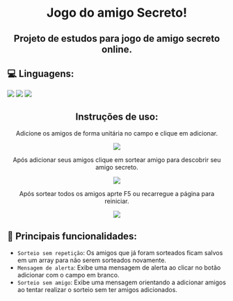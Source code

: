 <h1 align="center">Jogo do amigo Secreto!</h1>
<h2 align="center">Projeto de estudos para jogo de amigo secreto online.</h2>

## 💻 Linguagens:
<div align= "left">
<img src="https://img.shields.io/badge/Dev-javascript-blue?logo=javascript">
<img src="https://img.shields.io/badge/Dev-CSS-green">   
<img src="https://img.shields.io/badge/Dev-HTML-silver">    
</div>

<h2 align="center"> Instruções de uso: </h2>

<p align="center">Adicione os amigos de forma unitária no campo e clique em adicionar.</p>
<div align="center">
<img src="https://github.com/user-attachments/assets/9c3f8a6c-15ff-4252-b6a0-9087cf840e60">
</div>

<p align="center">Após adicionar seus amigos clique em sortear amigo para descobrir seu amigo secreto.</p>
<div align="center">
<img src="https://github.com/user-attachments/assets/497a0c8d-8d50-408a-a008-97b65eb5c883">
</div>

<p align="center">Após sortear todos os amigos aprte F5 ou recarregue a página para reiniciar.</p>
<div align="center">
<img src="https://github.com/user-attachments/assets/06e19881-009e-4a12-9b3d-e868f433347a">
</div>

## 🔨 Principais funcionalidades:

- `Sorteio sem repetição`: Os amigos que já foram sorteados ficam salvos em um array para não serem sorteados novamente.
- `Mensagem de alerta`: Exibe uma mensagem de alerta ao clicar no botão adicionar com o campo em branco.
- `Sorteio sem amigo`: Exibe uma mensagem orientando a adicionar amigos ao tentar realizar o sorteio sem ter amigos adicionados.

